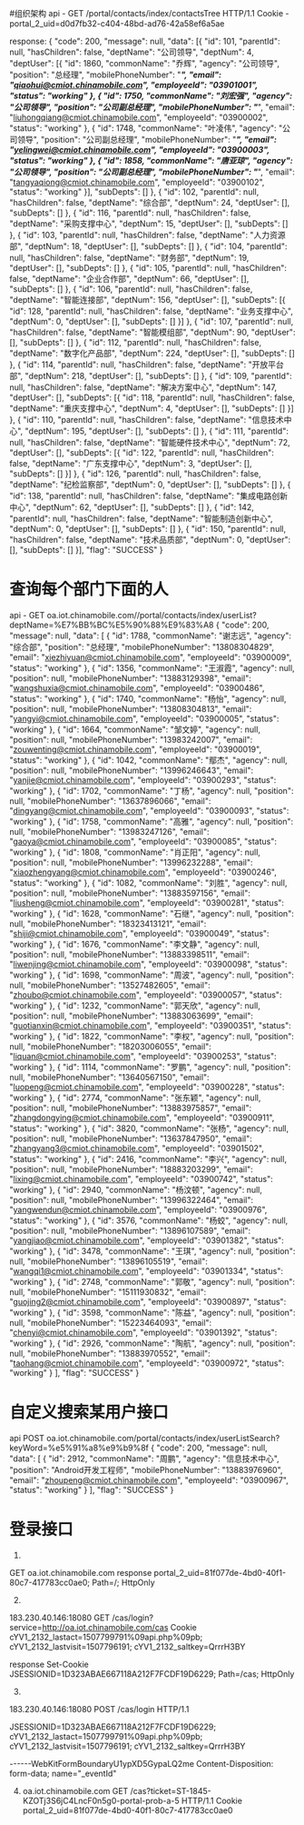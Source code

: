 #组织架构
api - GET /portal/contacts/index/contactsTree HTTP/1.1
Cookie - portal_2_uid=d0d7fb32-c404-48bd-ad76-42a58ef6a5ae

response:
{
	"code": 200,
	"message": null,
	"data": [{
		"id": 101,
		"parentId": null,
		"hasChildren": false,
		"deptName": "公司领导",
		"deptNum": 4,
		"deptUser": [{
			"id": 1860,
			"commonName": "乔辉",
			"agency": "公司领导",
			"position": "总经理",
			"mobilePhoneNumber": "***********",
			"email": "qiaohui@cmiot.chinamobile.com",
			"employeeId": "03901001",
			"status": "working"
		}, {
			"id": 1750,
			"commonName": "刘宏强",
			"agency": "公司领导",
			"position": "公司副总经理",
			"mobilePhoneNumber": "***********",
			"email": "liuhongqiang@cmiot.chinamobile.com",
			"employeeId": "03900002",
			"status": "working"
		}, {
			"id": 1748,
			"commonName": "叶凌伟",
			"agency": "公司领导",
			"position": "公司副总经理",
			"mobilePhoneNumber": "***********",
			"email": "yelingwei@cmiot.chinamobile.com",
			"employeeId": "03900003",
			"status": "working"
		}, {
			"id": 1858,
			"commonName": "唐亚琼",
			"agency": "公司领导",
			"position": "公司副总经理",
			"mobilePhoneNumber": "***********",
			"email": "tangyaqiong@cmiot.chinamobile.com",
			"employeeId": "03900102",
			"status": "working"
		}],
		"subDepts": []
	}, {
		"id": 102,
		"parentId": null,
		"hasChildren": false,
		"deptName": "综合部",
		"deptNum": 24,
		"deptUser": [],
		"subDepts": []
	}, {
		"id": 116,
		"parentId": null,
		"hasChildren": false,
		"deptName": "采购支撑中心",
		"deptNum": 15,
		"deptUser": [],
		"subDepts": []
	}, {
		"id": 103,
		"parentId": null,
		"hasChildren": false,
		"deptName": "人力资源部",
		"deptNum": 18,
		"deptUser": [],
		"subDepts": []
	}, {
		"id": 104,
		"parentId": null,
		"hasChildren": false,
		"deptName": "财务部",
		"deptNum": 19,
		"deptUser": [],
		"subDepts": []
	}, {
		"id": 105,
		"parentId": null,
		"hasChildren": false,
		"deptName": "企业合作部",
		"deptNum": 66,
		"deptUser": [],
		"subDepts": []
	}, {
		"id": 106,
		"parentId": null,
		"hasChildren": false,
		"deptName": "智能连接部",
		"deptNum": 156,
		"deptUser": [],
		"subDepts": [{
			"id": 128,
			"parentId": null,
			"hasChildren": false,
			"deptName": "业务支撑中心",
			"deptNum": 0,
			"deptUser": [],
			"subDepts": []
		}]
	}, {
		"id": 107,
		"parentId": null,
		"hasChildren": false,
		"deptName": "智能模组部",
		"deptNum": 90,
		"deptUser": [],
		"subDepts": []
	}, {
		"id": 112,
		"parentId": null,
		"hasChildren": false,
		"deptName": "数字化产品部",
		"deptNum": 224,
		"deptUser": [],
		"subDepts": []
	}, {
		"id": 114,
		"parentId": null,
		"hasChildren": false,
		"deptName": "开放平台部",
		"deptNum": 218,
		"deptUser": [],
		"subDepts": []
	}, {
		"id": 109,
		"parentId": null,
		"hasChildren": false,
		"deptName": "解决方案中心",
		"deptNum": 147,
		"deptUser": [],
		"subDepts": [{
			"id": 118,
			"parentId": null,
			"hasChildren": false,
			"deptName": "重庆支撑中心",
			"deptNum": 4,
			"deptUser": [],
			"subDepts": []
		}]
	}, {
		"id": 110,
		"parentId": null,
		"hasChildren": false,
		"deptName": "信息技术中心",
		"deptNum": 195,
		"deptUser": [],
		"subDepts": []
	}, {
		"id": 111,
		"parentId": null,
		"hasChildren": false,
		"deptName": "智能硬件技术中心",
		"deptNum": 72,
		"deptUser": [],
		"subDepts": [{
			"id": 122,
			"parentId": null,
			"hasChildren": false,
			"deptName": "广东支撑中心",
			"deptNum": 3,
			"deptUser": [],
			"subDepts": []
		}]
	}, {
		"id": 126,
		"parentId": null,
		"hasChildren": false,
		"deptName": "纪检监察部",
		"deptNum": 0,
		"deptUser": [],
		"subDepts": []
	}, {
		"id": 138,
		"parentId": null,
		"hasChildren": false,
		"deptName": "集成电路创新中心",
		"deptNum": 62,
		"deptUser": [],
		"subDepts": []
	}, {
		"id": 142,
		"parentId": null,
		"hasChildren": false,
		"deptName": "智能制造创新中心",
		"deptNum": 0,
		"deptUser": [],
		"subDepts": []
	}, {
		"id": 150,
		"parentId": null,
		"hasChildren": false,
		"deptName": "技术品质部",
		"deptNum": 0,
		"deptUser": [],
		"subDepts": []
	}],
	"flag": "SUCCESS"
}


# 查询每个部门下面的人
api - GET  oa.iot.chinamobile.com//portal/contacts/index/userList?deptName=%E7%BB%BC%E5%90%88%E9%83%A8
{
  "code": 200,
  "message": null,
  "data": [
    {
      "id": 1788,
      "commonName": "谢志远",
      "agency": "综合部",
      "position": "总经理",
      "mobilePhoneNumber": "13808304829",
      "email": "xiezhiyuan@cmiot.chinamobile.com",
      "employeeId": "03900009",
      "status": "working"
    },
    {
      "id": 1356,
      "commonName": "王淑霞",
      "agency": null,
      "position": null,
      "mobilePhoneNumber": "13883129398",
      "email": "wangshuxia@cmiot.chinamobile.com",
      "employeeId": "03900486",
      "status": "working"
    },
    {
      "id": 1740,
      "commonName": "杨怡",
      "agency": null,
      "position": null,
      "mobilePhoneNumber": "13808304813",
      "email": "yangyi@cmiot.chinamobile.com",
      "employeeId": "03900005",
      "status": "working"
    },
    {
      "id": 1664,
      "commonName": "邹文婷",
      "agency": null,
      "position": null,
      "mobilePhoneNumber": "13983242007",
      "email": "zouwenting@cmiot.chinamobile.com",
      "employeeId": "03900019",
      "status": "working"
    },
    {
      "id": 1042,
      "commonName": "鄢杰",
      "agency": null,
      "position": null,
      "mobilePhoneNumber": "13996246643",
      "email": "yanjie@cmiot.chinamobile.com",
      "employeeId": "03900293",
      "status": "working"
    },
    {
      "id": 1702,
      "commonName": "丁杨",
      "agency": null,
      "position": null,
      "mobilePhoneNumber": "13637896066",
      "email": "dingyang@cmiot.chinamobile.com",
      "employeeId": "03900093",
      "status": "working"
    },
    {
      "id": 1758,
      "commonName": "高雅",
      "agency": null,
      "position": null,
      "mobilePhoneNumber": "13983247126",
      "email": "gaoya@cmiot.chinamobile.com",
      "employeeId": "03900085",
      "status": "working"
    },
    {
      "id": 1808,
      "commonName": "肖正阳",
      "agency": null,
      "position": null,
      "mobilePhoneNumber": "13996232288",
      "email": "xiaozhengyang@cmiot.chinamobile.com",
      "employeeId": "03900246",
      "status": "working"
    },
    {
      "id": 1082,
      "commonName": "刘胜",
      "agency": null,
      "position": null,
      "mobilePhoneNumber": "13883597156",
      "email": "liusheng@cmiot.chinamobile.com",
      "employeeId": "03900281",
      "status": "working"
    },
    {
      "id": 1628,
      "commonName": "石继",
      "agency": null,
      "position": null,
      "mobilePhoneNumber": "18323413121",
      "email": "shiji@cmiot.chinamobile.com",
      "employeeId": "03900049",
      "status": "working"
    },
    {
      "id": 1676,
      "commonName": "李文静",
      "agency": null,
      "position": null,
      "mobilePhoneNumber": "13883398511",
      "email": "liwenjing@cmiot.chinamobile.com",
      "employeeId": "03900098",
      "status": "working"
    },
    {
      "id": 1698,
      "commonName": "周波",
      "agency": null,
      "position": null,
      "mobilePhoneNumber": "13527482605",
      "email": "zhoubo@cmiot.chinamobile.com",
      "employeeId": "03900057",
      "status": "working"
    },
    {
      "id": 1232,
      "commonName": "郭天欣",
      "agency": null,
      "position": null,
      "mobilePhoneNumber": "13883063699",
      "email": "guotianxin@cmiot.chinamobile.com",
      "employeeId": "03900351",
      "status": "working"
    },
    {
      "id": 1822,
      "commonName": "李权",
      "agency": null,
      "position": null,
      "mobilePhoneNumber": "18203006055",
      "email": "liquan@cmiot.chinamobile.com",
      "employeeId": "03900253",
      "status": "working"
    },
    {
      "id": 1114,
      "commonName": "罗鹏",
      "agency": null,
      "position": null,
      "mobilePhoneNumber": "13640567150",
      "email": "luopeng@cmiot.chinamobile.com",
      "employeeId": "03900228",
      "status": "working"
    },
    {
      "id": 2774,
      "commonName": "张东颖",
      "agency": null,
      "position": null,
      "mobilePhoneNumber": "13883975857",
      "email": "zhangdongying@cmiot.chinamobile.com",
      "employeeId": "03900911",
      "status": "working"
    },
    {
      "id": 3820,
      "commonName": "张杨",
      "agency": null,
      "position": null,
      "mobilePhoneNumber": "13637847950",
      "email": "zhangyang3@cmiot.chinamobile.com",
      "employeeId": "03901502",
      "status": "working"
    },
    {
      "id": 2416,
      "commonName": "李兴",
      "agency": null,
      "position": null,
      "mobilePhoneNumber": "18883203299",
      "email": "lixing@cmiot.chinamobile.com",
      "employeeId": "03900742",
      "status": "working"
    },
    {
      "id": 2940,
      "commonName": "杨汶顿",
      "agency": null,
      "position": null,
      "mobilePhoneNumber": "13996322464",
      "email": "yangwendun@cmiot.chinamobile.com",
      "employeeId": "03900976",
      "status": "working"
    },
    {
      "id": 3576,
      "commonName": "杨蛟",
      "agency": null,
      "position": null,
      "mobilePhoneNumber": "13896107589",
      "email": "yangjiao@cmiot.chinamobile.com",
      "employeeId": "03901382",
      "status": "working"
    },
    {
      "id": 3478,
      "commonName": "王琪",
      "agency": null,
      "position": null,
      "mobilePhoneNumber": "13896105519",
      "email": "wangqi1@cmiot.chinamobile.com",
      "employeeId": "03901334",
      "status": "working"
    },
    {
      "id": 2748,
      "commonName": "郭敬",
      "agency": null,
      "position": null,
      "mobilePhoneNumber": "15111930832",
      "email": "guojing2@cmiot.chinamobile.com",
      "employeeId": "03900897",
      "status": "working"
    },
    {
      "id": 3598,
      "commonName": "陈益",
      "agency": null,
      "position": null,
      "mobilePhoneNumber": "15223464093",
      "email": "chenyi@cmiot.chinamobile.com",
      "employeeId": "03901392",
      "status": "working"
    },
    {
      "id": 2926,
      "commonName": "陶航",
      "agency": null,
      "position": null,
      "mobilePhoneNumber": "13883970552",
      "email": "taohang@cmiot.chinamobile.com",
      "employeeId": "03900972",
      "status": "working"
    }
  ],
  "flag": "SUCCESS"
}

# 自定义搜索某用户接口
api POST oa.iot.chinamobile.com/portal/contacts/index/userListSearch?keyWord=%e5%91%a8%e9%b9%8f
{
  "code": 200,
  "message": null,
  "data": [
    {
      "id": 2912,
      "commonName": "周鹏",
      "agency": "信息技术中心",
      "position": "Android开发工程师",
      "mobilePhoneNumber": "13883976960",
      "email": "zhoupeng@cmiot.chinamobile.com",
      "employeeId": "03900967",
      "status": "working"
    }
  ],
  "flag": "SUCCESS"
}

# 登录接口
1.
GET oa.iot.chinamobile.com
response portal_2_uid=81f077de-4bd0-40f1-80c7-417783cc0ae0; Path=/; HttpOnly

2. 
183.230.40.146:18080  GET /cas/login?service=http://oa.iot.chinamobile.com/cas
Cookie cYV1_2132_lastact=1507799791%09api.php%09pb; cYV1_2132_lastvisit=1507796191; cYV1_2132_saltkey=QrrrH3BY

response Set-Cookie JSESSIONID=1D323ABAE667118A212F7FCDF19D6229; Path=/cas; HttpOnly

3.
183.230.40.146:18080 POST /cas/login HTTP/1.1 

JSESSIONID=1D323ABAE667118A212F7FCDF19D6229; cYV1_2132_lastact=1507799791%09api.php%09pb; cYV1_2132_lastvisit=1507796191; cYV1_2132_saltkey=QrrrH3BY

------WebKitFormBoundaryU1ypXD5GypaLQ2me
Content-Disposition: form-data; name="_eventId"


4. oa.iot.chinamobile.com
GET /cas?ticket=ST-1845-KZOTj3S6jC4LncF0n5g0-portal-prob-a-5 HTTP/1.1
Cookie portal_2_uid=81f077de-4bd0-40f1-80c7-417783cc0ae0
